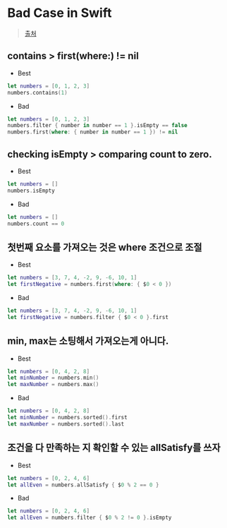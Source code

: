 # Bad Case in Swift

> [출처](https://www.avanderlee.com/swift/performance-collections/)

## contains > first(where:) != nil

- Best

```swift
let numbers = [0, 1, 2, 3]
numbers.contains(1)
```

- Bad

```swift
let numbers = [0, 1, 2, 3]
numbers.filter { number in number == 1 }.isEmpty == false
numbers.first(where: { number in number == 1 }) != nil
```


## checking isEmpty > comparing count to zero.

- Best

```swift
let numbers = []
numbers.isEmpty
```

- Bad

```swift
let numbers = []
numbers.count == 0
```

## 첫번째 요소를 가져오는 것은 where 조건으로 조절

- Best

```swift
let numbers = [3, 7, 4, -2, 9, -6, 10, 1]
let firstNegative = numbers.first(where: { $0 < 0 })
```

- Bad

```swift
let numbers = [3, 7, 4, -2, 9, -6, 10, 1]
let firstNegative = numbers.filter { $0 < 0 }.first
```

## min, max는 소팅해서 가져오는게 아니다.

- Best

```swift
let numbers = [0, 4, 2, 8]
let minNumber = numbers.min()
let maxNumber = numbers.max()
```

- Bad

```swift
let numbers = [0, 4, 2, 8]
let minNumber = numbers.sorted().first
let maxNumber = numbers.sorted().last
```

## 조건을 다 만족하는 지 확인할 수 있는 allSatisfy를 쓰자

- Best

```swift
let numbers = [0, 2, 4, 6]
let allEven = numbers.allSatisfy { $0 % 2 == 0 }
```

- Bad

```swift
let numbers = [0, 2, 4, 6]
let allEven = numbers.filter { $0 % 2 != 0 }.isEmpty
```
